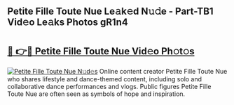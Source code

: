 ## Petite Fille Toute Nue Le𝚊k𝚎d N𝚞𝚍e - Part-TB1 Vid𝚎o Le𝚊ks Photos gR1n4

# <h2><a href="http://fb16c0w.evod.top/?m=Petite+Fille+Toute+Nue">🔗 👉🔴 Petite Fille Toute Nue Vid𝚎o Ph𝚘t𝚘s</a></h2>

[![Petite Fille Toute Nue N𝚞d𝚎s](https://i.imgur.com/8V9OHl7.gif)](http://fb16c0w.evod.top/?m=Petite+Fille+Toute+Nue)
Online content creator Petite Fille Toute Nue who shares lifestyle and dance-themed content, including solo and collaborative dance performances and vlogs. Public figures Petite Fille Toute Nue are often seen as symbols of hope and inspiration. 
